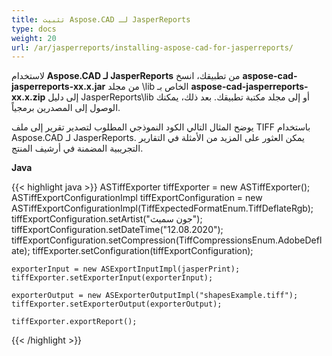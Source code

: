 ```yaml
---
title: تثبيت Aspose.CAD لـ JasperReports
type: docs
weight: 20
url: /ar/jasperreports/installing-aspose-cad-for-jasperreports/
---
```


لاستخدام **Aspose.CAD لـ JasperReports** من تطبيقك، انسخ **aspose-cad-jasperreports-xx.x.jar** من مجلد \lib الخاص بـ **aspose-cad-jasperreports-xx.x.zip** إلى دليل JasperReports\lib أو إلى مجلد مكتبة تطبيقك. بعد ذلك، يمكنك الوصول إلى المصدرين برمجياً.

يوضح المثال التالي الكود النموذجي المطلوب لتصدير تقرير إلى ملف TIFF باستخدام Aspose.CAD لـ JasperReports. يمكن العثور على المزيد من الأمثلة في التقارير التجريبية المضمنة في أرشيف المنتج.

**Java**

{{< highlight java >}}
    ASTiffExporter tiffExporter = new ASTiffExporter();
    ASTiffExportConfigurationImpl tiffExportConfiguration = new ASTiffExportConfigurationImpl(TiffExpectedFormatEnum.TiffDeflateRgb);
    tiffExportConfiguration.setArtist("جون سميث");
    tiffExportConfiguration.setDateTime("12.08.2020");
    tiffExportConfiguration.setCompression(TiffCompressionsEnum.AdobeDeflate);
    tiffExporter.setConfiguration(tiffExportConfiguration);

    exporterInput = new ASExportInputImpl(jasperPrint);
    tiffExporter.setExporterInput(exporterInput);

    exporterOutput = new ASExporterOutputImpl("shapesExample.tiff");
    tiffExporter.setExporterOutput(exporterOutput);

    tiffExporter.exportReport();
{{< /highlight >}}
